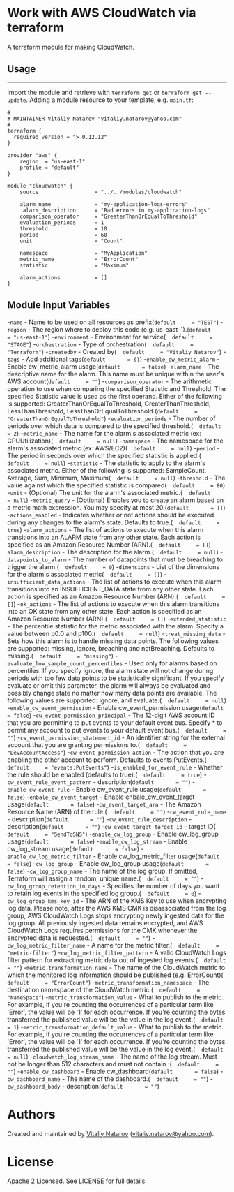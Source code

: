 # Work with AWS CloudWatch via terraform

A terraform module for making CloudWatch.

## Usage
--------

Import the module and retrieve with ```terraform get``` or ```terraform get --update```. Adding a module resource to your template, e.g. `main.tf`:

```
#
# MAINTAINER Vitaliy Natarov "vitaliy.natarov@yahoo.com"
#
terraform {
  required_version = "> 0.12.12"
}

provider "aws" {
    region  = "us-east-1"
    profile = "default"
}

module "cloudwatch" {
    source                  = "../../modules/cloudwatch"
                        
    alarm_name              = "my-application-logs-errors"
     alarm_description      = "Bad errors in my-application-logs"
    comparison_operator     = "GreaterThanOrEqualToThreshold"
    evaluation_periods      = 1
    threshold               = 10
    period                  = 60
    unit                    = "Count"

    namespace               = "MyApplication"
    metric_name             = "ErrorCount"
    statistic               = "Maximum"

    alarm_actions           = []
}

```

Module Input Variables
----------------------
-`name` - Name to be used on all resources as prefix(`default     = "TEST"`)
-`region` - The region where to deploy this code (e.g. us-east-1).(`default     = "us-east-1"`)
-`environment` - Environment for service(`  default     = "STAGE"`)
-`orchestration` - Type of orchestration(`  default     = "Terraform"`)
-`createdby` - Created by(`  default     = "Vitaliy Natarov"`)
-`tags` - Add additional tags(`default       = {}`)
-`enable_cw_metric_alarm` - Enable cw_metric_alarm usage(`default       = false`)
-`alarm_name` - The descriptive name for the alarm. This name must be unique within the user's AWS account(`default     = ""`)
-`comparison_operator` - The arithmetic operation to use when comparing the specified Statistic and Threshold. The specified Statistic value is used as the first operand. Either of the following is supported: GreaterThanOrEqualToThreshold, GreaterThanThreshold, LessThanThreshold, LessThanOrEqualToThreshold.(`default     = "GreaterThanOrEqualToThreshold"`) 
-`evaluation_periods` - The number of periods over which data is compared to the specified threshold.(`  default     = 2`)
-`metric_name` - The name for the alarm's associated metric (ex: CPUUtilization)(`  default     = null`)
-`namespace` - The namespace for the alarm's associated metric (ex: AWS/EC2)(`  default     = null`)
-`period` - The period in seconds over which the specified statistic is applied.(`  default     = null`)
-`statistic` - The statistic to apply to the alarm's associated metric. Either of the following is supported: SampleCount, Average, Sum, Minimum, Maximum(`  default     = null`)
-`threshold` - The value against which the specified statistic is compared(`  default     = 80`)
-`unit` - (Optional) The unit for the alarm's associated metric.(`  default     = null`)
-`metric_query` - (Optional) Enables you to create an alarm based on a metric math expression. You may specify at most 20.(`default       = []`)
-`actions_enabled` - Indicates whether or not actions should be executed during any changes to the alarm's state. Defaults to true.(`  default     = true`)
-`alarm_actions` - The list of actions to execute when this alarm transitions into an ALARM state from any other state. Each action is specified as an Amazon Resource Number (ARN).(`  default     = []`)
-`alarm_description` - The description for the alarm.(`  default     = null`)
-`datapoints_to_alarm` - The number of datapoints that must be breaching to trigger the alarm.(`  default     = 0`)
-`dimensions` - List of the dimensions for the alarm's associated metric(`  default     = []`)
-`insufficient_data_actions` - The list of actions to execute when this alarm transitions into an INSUFFICIENT_DATA state from any other state. Each action is specified as an Amazon Resource Number (ARN).(`  default     = []`)
-`ok_actions` - The list of actions to execute when this alarm transitions into an OK state from any other state. Each action is specified as an Amazon Resource Number (ARN).(`  default     = []`)
-`extended_statistic` - The percentile statistic for the metric associated with the alarm. Specify a value between p0.0 and p100.(`  default     = null`)
-`treat_missing_data` - Sets how this alarm is to handle missing data points. The following values are supported: missing, ignore, breaching and notBreaching. Defaults to missing.(`  default     = "missing"`)
-`evaluate_low_sample_count_percentiles` - Used only for alarms based on percentiles. If you specify ignore, the alarm state will not change during periods with too few data points to be statistically significant. If you specify evaluate or omit this parameter, the alarm will always be evaluated and possibly change state no matter how many data points are available. The following values are supported: ignore, and evaluate.(`  default     = null`)
-`enable_cw_event_permission` - Enable cw_event_permission usage(`default       = false`)
-`cw_event_permission_principal` - The 12-digit AWS account ID that you are permitting to put events to your default event bus. Specify * to permit any account to put events to your default event bus.(`  default     = ""`)
-`cw_event_permission_statement_id` - An identifier string for the external account that you are granting permissions to.(`  default     = "DevAccountAccess"`)
-`cw_event_permission_action` - The action that you are enabling the other account to perform. Defaults to events:PutEvents.(`  default     = "events:PutEvents"`)
-`is_enabled_for_event_rule` - Whether the rule should be enabled (defaults to true).(`  default     = true`)
-`cw_event_rule_event_pattern` - description(`default       = ""`)
-`enable_cw_event_rule` - Enable cw_event_rule usage(`default       = false`)
-`enbale_cw_event_target` - Enable enbale_cw_event_target usage(`default       = false`)
-`cw_event_target_arn` - The Amazon Resource Name (ARN) of the rule.(`  default     = ""`)
-`cw_event_rule_name` - description(`default       = ""`)
-`cw_event_rule_description` - description(`default       = ""`)
-`cw_event_target_target_id` - target ID(`  default     = "SendToSNS"`)
-`enable_cw_log_group` - Enable cw_log_group usage(`default       = false`)
-`enable_cw_log_stream` - Enable cw_log_stream usage(`default       = false`)
-`enable_cw_log_metric_filter` - Enable cw_log_metric_filter usage(`default       = false`)
-`cw_log_group` - Enable cw_log_group usage(`default       = false`)
-`cw_log_group_name` - The name of the log group. If omitted, Terraform will assign a random, unique name.(`  default     = ""`)
-`cw_log_group_retention_in_days` - Specifies the number of days you want to retain log events in the specified log group.(`  default     = 0`)
-`cw_log_group_kms_key_id` - The ARN of the KMS Key to use when encrypting log data. Please note, after the AWS KMS CMK is disassociated from the log group, AWS CloudWatch Logs stops encrypting newly ingested data for the log group. All previously ingested data remains encrypted, and AWS CloudWatch Logs requires permissions for the CMK whenever the encrypted data is requested.(`  default     = ""`)
-`cw_log_metric_filter_name` - A name for the metric filter.(`  default     = "metric-filter"`)
-`cw_log_metric_filter_pattern` - A valid CloudWatch Logs filter pattern for extracting metric data out of ingested log events.(`  default     = ""`)
-`metric_transformation_name` - The name of the CloudWatch metric to which the monitored log information should be published (e.g. ErrorCount)(`  default     = "ErrorCount"`)
-`metric_transformation_namespace` - The destination namespace of the CloudWatch metric.(`  default     = "NameSpace"`)
-`metric_transformation_value` - What to publish to the metric. For example, if you're counting the occurrences of a particular term like 'Error', the value will be '1' for each occurrence. If you're counting the bytes transferred the published value will be the value in the log event.(`  default     = 1`)
-`metric_transformation_default_value` - What to publish to the metric. For example, if you're counting the occurrences of a particular term like 'Error', the value will be '1' for each occurrence. If you're counting the bytes transferred the published value will be the value in the log event.(`  default     = null`)
-`cloudwatch_log_stream_name` - The name of the log stream. Must not be longer than 512 characters and must not contain :(`  default     = ""`)
-`enable_cw_dashboard` - Enable cw_dashboard(`default       = false`)
-`cw_dashboard_name` - The name of the dashboard.(`  default     = ""`)
-`cw_dashboard_body` - description(`default       = ""`)

Authors
=======

Created and maintained by [Vitaliy Natarov](https://github.com/SebastianUA)
(vitaliy.natarov@yahoo.com).

License
=======

Apache 2 Licensed. See LICENSE for full details.
